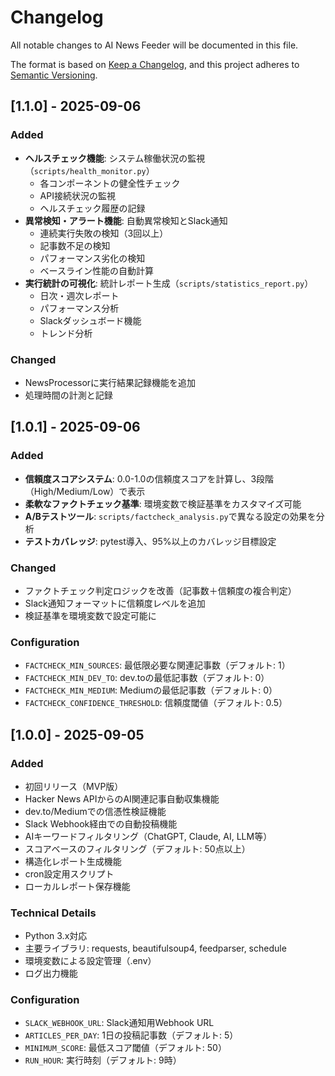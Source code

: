 # Changelog

All notable changes to AI News Feeder will be documented in this file.

The format is based on [Keep a Changelog](https://keepachangelog.com/en/1.0.0/),
and this project adheres to [Semantic Versioning](https://semver.org/spec/v2.0.0.html).

## [1.1.0] - 2025-09-06

### Added
- **ヘルスチェック機能**: システム稼働状況の監視（`scripts/health_monitor.py`）
  - 各コンポーネントの健全性チェック
  - API接続状況の監視
  - ヘルスチェック履歴の記録
- **異常検知・アラート機能**: 自動異常検知とSlack通知
  - 連続実行失敗の検知（3回以上）
  - 記事数不足の検知
  - パフォーマンス劣化の検知
  - ベースライン性能の自動計算
- **実行統計の可視化**: 統計レポート生成（`scripts/statistics_report.py`）
  - 日次・週次レポート
  - パフォーマンス分析
  - Slackダッシュボード機能
  - トレンド分析

### Changed
- NewsProcessorに実行結果記録機能を追加
- 処理時間の計測と記録

## [1.0.1] - 2025-09-06

### Added
- **信頼度スコアシステム**: 0.0-1.0の信頼度スコアを計算し、3段階（High/Medium/Low）で表示
- **柔軟なファクトチェック基準**: 環境変数で検証基準をカスタマイズ可能
- **A/Bテストツール**: `scripts/factcheck_analysis.py`で異なる設定の効果を分析
- **テストカバレッジ**: pytest導入、95%以上のカバレッジ目標設定

### Changed
- ファクトチェック判定ロジックを改善（記事数＋信頼度の複合判定）
- Slack通知フォーマットに信頼度レベルを追加
- 検証基準を環境変数で設定可能に

### Configuration
- `FACTCHECK_MIN_SOURCES`: 最低限必要な関連記事数（デフォルト: 1）
- `FACTCHECK_MIN_DEV_TO`: dev.toの最低記事数（デフォルト: 0）
- `FACTCHECK_MIN_MEDIUM`: Mediumの最低記事数（デフォルト: 0）
- `FACTCHECK_CONFIDENCE_THRESHOLD`: 信頼度閾値（デフォルト: 0.5）

## [1.0.0] - 2025-09-05

### Added
- 初回リリース（MVP版）
- Hacker News APIからのAI関連記事自動収集機能
- dev.to/Mediumでの信憑性検証機能
- Slack Webhook経由での自動投稿機能
- AIキーワードフィルタリング（ChatGPT, Claude, AI, LLM等）
- スコアベースのフィルタリング（デフォルト: 50点以上）
- 構造化レポート生成機能
- cron設定用スクリプト
- ローカルレポート保存機能

### Technical Details
- Python 3.x対応
- 主要ライブラリ: requests, beautifulsoup4, feedparser, schedule
- 環境変数による設定管理（.env）
- ログ出力機能

### Configuration
- `SLACK_WEBHOOK_URL`: Slack通知用Webhook URL
- `ARTICLES_PER_DAY`: 1日の投稿記事数（デフォルト: 5）
- `MINIMUM_SCORE`: 最低スコア閾値（デフォルト: 50）
- `RUN_HOUR`: 実行時刻（デフォルト: 9時）